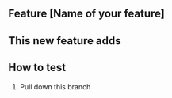 ## Feature [Name of your feature]

This new feature adds
-

## How to test
1. Pull down this branch
